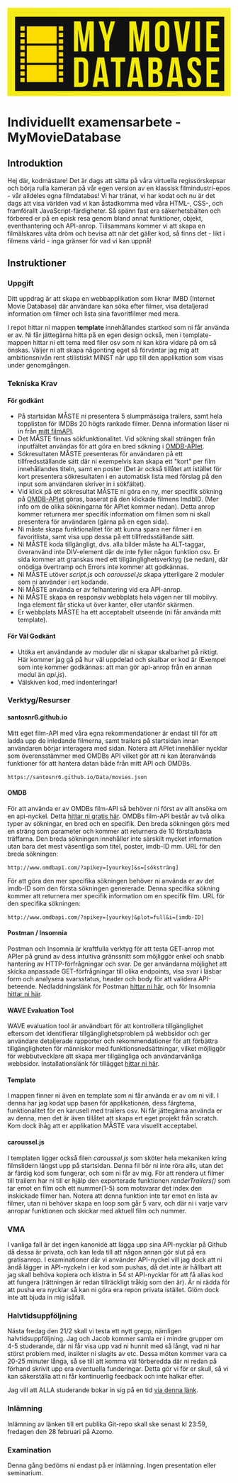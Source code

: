 ![logo](/template/res/logo.png)

# Individuellt examensarbete - MyMovieDatabase

## Introduktion

Hej där, kodmästare! Det är dags att sätta på våra virtuella regissörskepsar och börja rulla kameran på vår egen version av en klassisk filmindustri-epos - vår alldeles egna filmdatabas! Vi har tränat, vi har kodat och nu är det dags att visa världen vad vi kan åstadkomma med våra HTML-, CSS-, och framförallt JavaScript-färdigheter. Så spänn fast era säkerhetsbälten och förbered er på en episk resa genom bland annat funktioner, objekt, eventhantering och API-anrop. Tillsammans kommer vi att skapa en filmälskares våta dröm och bevisa att när det gäller kod, så finns det - likt i filmens värld - inga gränser för vad vi kan uppnå!

## Instruktioner

### Uppgift

Ditt uppdrag är att skapa en webbapplikation som liknar IMBD (Internet Movie Database) där användare kan söka efter filmer, visa detaljerad information om filmer och lista sina favoritfilmer med mera.

I repot hittar ni mappen **template** innehållandes startkod som ni får använda er av. Ni får jättegärna hitta på en egen design också, men i template-mappen hittar ni ett tema med filer osv som ni kan köra vidare på om så önskas. Väljer ni att skapa någonting eget så förväntar jag mig att ambitionsnivån rent stilistiskt MINST når upp till den applikation som visas under genomgången.

### Tekniska Krav

#### För godkänt

- På startsidan MÅSTE ni presentera 5 slumpmässiga trailers, samt hela topplistan för IMDBs 20 högts rankade filmer. Denna information läser ni in från [mitt filmAPI](https://santosnr6.github.io/Data/favoritemovies.json).
- Det MÅSTE finnas sökfunktionalitet. Vid sökning skall strängen från inputfältet användas för att göra en bred sökning i [OMDB-APIet](https://www.omdbapi.com/).
- Sökresultaten MÅSTE presenteras för användaren på ett tillfredsställande sätt där ni exempelvis kan skapa ett "kort" per film innehållandes titeln, samt en poster (Det är också tillåtet att istället för kort presentera sökresultaten i en automatisk lista med förslag på den input som användaren skriver in i sökfältet).
- Vid klick på ett sökresultat MÅSTE ni göra en ny, mer specifik sökning på [OMDB-APIet](https://www.omdbapi.com/) göras, baserat på den klickade filmens ImdbID. (Mer info om de olika sökningarna för APIet kommer nedan). Detta anrop kommer returnera mer specifik information om filmen som ni skall presentera för användaren (gärna på en egen sida).
- Ni måste skapa funktionalitet för att kunna spara ner filmer i en favoritlista, samt visa upp dessa på ett tillfredsställande sätt.
- Ni MÅSTE koda tillgängligt, dvs. alla bilder måste ha ALT-taggar, överanvänd inte DIV-element där de inte fyller någon funktion osv. Er sida kommer att granskas med ett tillgänglighetsverktyg (se nedan), där onödiga övertramp och Errors inte kommer att godkännas.
- Ni MÅSTE utöver _script.js_ och _caroussel.js_ skapa ytterligare 2 moduler som ni använder i ert kodande.
- Ni MÅSTE använda er av felhantering vid era API-anrop.
- Ni MÅSTE skapa en responsiv webbplats hela vägen ner till mobilvy. Inga element får sticka ut över kanter, eller utanför skärmen.
- Er webbplats MÅSTE ha ett acceptabelt utseende (ni får använda mitt template).

#### För Väl Godkänt

- Utöka ert användande av moduler där ni skapar skalbarhet på riktigt. Här kommer jag gå på hur väl uppdelad och skalbar er kod är (Exempel som inte kommer godkännas: att man gör api-anrop från en annan modul än _api.js_).
- Välskiven kod, med indenteringar!

### Verktyg/Resurser

#### santosnr6.github.io

Mitt eget film-API med våra egna rekommendationer är endast till för att ladda upp de inledande filmerna, samt trailers på startsidan innan användaren börjar interagera med sidan. Notera att APIet innehåller nycklar som överensstämmer med OMDBs API vilket gör att ni kan återanvända funktioner för att hantera datan både från mitt API och OMDBs.

```
https://santosnr6.github.io/Data/movies.json
```

#### OMDB

För att använda er av OMDBs film-API så behöver ni först av allt ansöka om en api-nyckel. Detta [hittar ni gratis här](https://www.omdbapi.com/apikey.aspx).
OMDBs film-API består av två olika typer av sökningar, en bred och en specifik. Den breda sökningen görs med en sträng som parameter och kommer att returnera de 10 första/bästa träffarna. Den breda sökningen innehåller inte särskilt mycket information utan bara det mest väsentliga som titel, poster, imdb-ID mm. URL för den breda sökningen:

```
http://www.omdbapi.com/?apikey=[yourkey]&s=[söksträng]
```

För att göra den mer specifika sökningen behöver ni använda er av det imdb-ID som den första sökningen genererade. Denna specifika sökning kommer att returnera mer specifik information om en specifik film. URL för den specifika sökningen:

```
http://www.omdbapi.com/?apikey=[yourkey]&plot=full&i=[imdb-ID]
```

#### Postman / Insomnia

Postman och Insomnia är kraftfulla verktyg för att testa GET-anrop mot APIer på grund av dess intuitiva gränssnitt som möjliggör enkel och snabb hantering av HTTP-förfrågningar och svar. De ger användarna möjlighet att skicka anpassade GET-förfrågningar till olika endpoints, visa svar i läsbar form och analysera svarsstatus, header och body för att validera API-beteende. Nedladdningslänk för Postman [hittar ni här](https://www.postman.com/downloads/), och för Insomnia [hittar ni här](https://insomnia.rest/).

#### WAVE Evaluation Tool

WAVE evaluation tool är användbart för att kontrollera tillgänglighet eftersom det identifierar tillgänglighetsproblem på webbsidor och ger användare detaljerade rapporter och rekommendationer för att förbättra tillgängligheten för människor med funktionsnedsättningar, vilket möjliggör för webbutvecklare att skapa mer tillgängliga och användarvänliga webbsidor. Installationslänk för tillägget [hittar ni här](https://chromewebstore.google.com/detail/wave-evaluation-tool/jbbplnpkjmmeebjpijfedlgcdilocofh).

#### Template

I mappen finner ni även en template som ni får använda er av om ni vill. I denna har jag kodat upp basen för applikationen, dess färgtema, funktionalitet för en karusell med trailers osv. Ni får jättegärna använda er av denna, men det är även tillåtet att skapa ert eget projekt från scratch. Kom dock ihåg att er applikation MÅSTE vara visuellt acceptabel.

#### caroussel.js

I templaten ligger också filen *caroussel.js* som sköter hela mekaniken kring filmslidern längst upp på startsidan. Denna fil bör ni inte röra alls, utan det är färdig kod som fungerar, och som ni får av mig. För att rendera ut filmer till trailern har ni till er hjälp den exporterade funktionen *renderTrailers()* som tar emot en film och ett nummer(1-5) som motsvarar det index den inskickade filmer han. Notera att denna funktion inte tar emot en lista av filmer, utan ni behöver skapa en loop som går 5 varv, och där ni i varje varv anropar funktionen och skickar med aktuell film och nummer.

### VMA

I vanliga fall är det ingen kanonidé att lägga upp sina API-nycklar på Github då dessa är privata, och kan leda till att någon annan gör slut på era gratisanrop. I examinationer där vi använder API-nyckel vill jag dock att ni ändå lägger in API-nyckeln i er kod som pushas, då det inte är hållbart att jag skall behöva kopiera och klistra in 54 st API-nycklar för att få allas kod att fungera (rättningen är redan tillräckligt tråkig som den är). Är ni rädda för att pusha era nycklar så kan ni göra era repon privata istället. Glöm dock inte att bjuda in mig isåfall.

### Halvtidsuppföljning

Nästa fredag den 21/2 skall vi testa ett nytt grepp, nämligen halvtidsuppföljning. Jag och Jacob kommer samla er i mindre grupper om 4-5 studerande, där ni får visa upp vad ni hunnit med så långt, vad ni har störst problem med, insikter ni slagits av etc. Dessa möten kommer vara ca 20-25 minuter långa, så se till att komma väl förberedda där ni redan på förhand skrivit upp era eventuella funderingar. Detta gör vi för er skull, så vi kan säkerställa att ni får kontinuerlig feedback och inte halkar efter.

Jag vill att ALLA studerande bokar in sig på en tid [via denna länk](https://docs.google.com/spreadsheets/d/1lKzWxiD7DfwGqhaZ3meSbRFo8JYeOPn7LxYHKFAbusE/edit?usp=sharing).

### Inlämning

Inlämning av länken till ert publika Git-repo skall ske senast kl 23:59, fredagen den 28 februari på Azomo.

### Examination

Denna gång bedöms ni endast på er inlämning. Ingen presentation eller seminarium.
